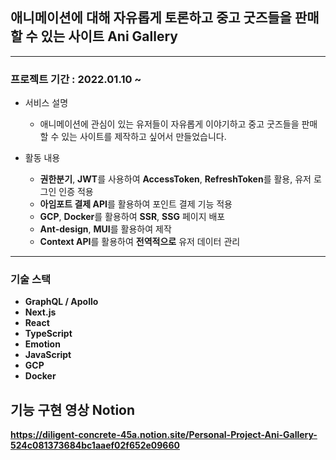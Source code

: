 ## 애니메이션에 대해 자유롭게 토론하고 중고 굿즈들을 판매할 수 있는 사이트 Ani Gallery

---

### 프로젝트 기간 : 2022.01.10 ~

- 서비스 설명

  - 애니메이션에 관심이 있는 유저들이 자유롭게 이야기하고 중고 굿즈들을 판매할 수 있는 사이트를 제작하고 싶어서 만들었습니다.

- 활동 내용
  - **권한분기**, **JWT**를 사용하여 **AccessToken**, **RefreshToken**를 활용, 유저 로그인 인증 적용
  - **아임포트 결제 API**를 활용하여 포인트 결제 기능 적용
  - **GCP**, **Docker**를 활용하여 **SSR**, **SSG** 페이지 배포
  - **Ant-design**, **MUI**를 활용하여 제작
  - **Context API**를 활용하여 **전역적으로** 유저 데이터 관리

---

### 기술 스택

- **GraphQL / Apollo**
- **Next.js**
- **React**
- **TypeScript**
- **Emotion**
- **JavaScript**
- **GCP**
- **Docker**

## 기능 구현 영상 Notion

**https://diligent-concrete-45a.notion.site/Personal-Project-Ani-Gallery-524c081373684bc1aaef02f652e09660**
